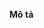 **Mô tả**
<a heref="https://bizweb.dktcdn.net/100/438/408/files/lo-la-gi-yody-vn-2.jpg?v=1696578034306">
